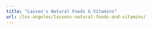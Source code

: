 ```yaml
---
title: "Lassen's Natural Foods & Vitamins"
url: /los-angeles/lassens-natural-foods-and-vitamins/
---
```

